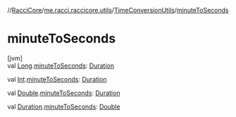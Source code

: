 //[RacciCore](../../../index.md)/[me.racci.raccicore.utils](../index.md)/[TimeConversionUtils](index.md)/[minuteToSeconds](minute-to-seconds.md)

# minuteToSeconds

[jvm]\
val [Long](https://kotlinlang.org/api/latest/jvm/stdlib/kotlin/-long/index.html).[minuteToSeconds](minute-to-seconds.md): [Duration](https://kotlinlang.org/api/latest/jvm/stdlib/kotlin.time/-duration/index.html)

val [Int](https://kotlinlang.org/api/latest/jvm/stdlib/kotlin/-int/index.html).[minuteToSeconds](minute-to-seconds.md): [Duration](https://kotlinlang.org/api/latest/jvm/stdlib/kotlin.time/-duration/index.html)

val [Double](https://kotlinlang.org/api/latest/jvm/stdlib/kotlin/-double/index.html).[minuteToSeconds](minute-to-seconds.md): [Duration](https://kotlinlang.org/api/latest/jvm/stdlib/kotlin.time/-duration/index.html)

val [Duration](https://kotlinlang.org/api/latest/jvm/stdlib/kotlin.time/-duration/index.html).[minuteToSeconds](minute-to-seconds.md): [Double](https://kotlinlang.org/api/latest/jvm/stdlib/kotlin/-double/index.html)
